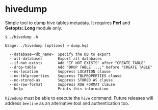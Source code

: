 # hivedump
Simple tool to dump hive tables metadata. It requires **Perl** and **Getopts::Long** module only.

    $ ./hivedump -h
    
    Usage: ./hivedump [options] > dump.hql
   
      --database=<db_name>  Specify the DB to export
      --all-databases       Export all databases
      --if-not-exists       Add "IF NOT EXISTS" after "CREATE TABLE"
      --drop-table          Add "DROP TABLE ...;" before "CREATE TABLE"
      --no-location         Suppress LOCATION clause
      --no-tblproperties    Suppress TBLPROPERTIES clause
      --no-stored-as        Suppress STORED AS clause
      --no-row-format       Suppress ROW FORMAT clause
      --help                Prints this information

`hivedump` must be able to execute the `hive` command. Future releases will address `beeline` as an alternative tool and authentication too.
